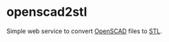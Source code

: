 openscad2stl
============

Simple web service to convert [OpenSCAD](http://openscad.org/) files to [STL](http://en.wikipedia.org/wiki/STL_%28file_format%29).
